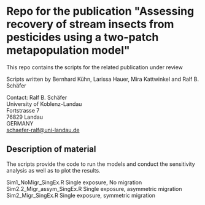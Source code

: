 Repo for the publication "Assessing recovery of stream insects from pesticides using a two-patch metapopulation model"
====================================================================================================================

This repo contains the scripts for the related publication under review

Scripts written by Bernhard Kühn, Larissa Hauer, Mira Kattwinkel and Ralf B. Schäfer

Contact:
Ralf B. Schäfer  
University of Koblenz-Landau  
Fortstrasse 7  
76829 Landau  
GERMANY  
schaefer-ralf@uni-landau.de  

## Description of material ##
The scripts provide the code to run the models and conduct the sensitivity analysis as well as to plot the results.

Sim1\_NoMigr\_SingEx.R				Single exposure, No migration  
Sim2.2\_Migr\_assym\_SingEx.R		Single exposure, asymmetric migration  
Sim2\_Migr\_SingEx.R				Single exposure, symmetric migration  


